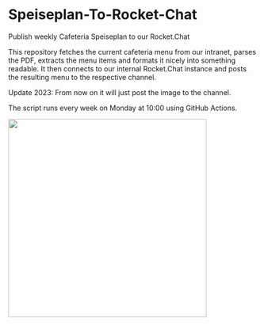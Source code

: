 # Speiseplan-To-Rocket-Chat

Publish weekly Cafeteria Speiseplan to our Rocket.Chat

This repository fetches the current cafeteria menu from our intranet, parses the PDF, extracts the menu items and formats it nicely into something readable.
It then connects to our internal Rocket.Chat instance and posts the resulting menu to the respective channel. 

Update 2023: From now on it will just post the image to the channel.

The script runs every week on Monday at 10:00 using GitHub Actions.

<img src="https://user-images.githubusercontent.com/14980558/215501967-505db5ee-9316-479a-b125-9a9049b1cb7f.png" data-canonical-src="https://user-images.githubusercontent.com/14980558/215501967-505db5ee-9316-479a-b125-9a9049b1cb7f.png" width="400" />
